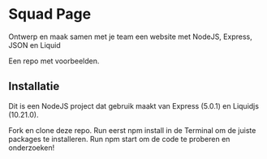 # Squad Page
Ontwerp en maak samen met je team een website met NodeJS, Express, JSON en Liquid

Een repo met voorbeelden.

## Installatie
Dit is een NodeJS project dat gebruik maakt van Express (5.0.1) en Liquidjs (10.21.0). 
 
Fork en clone deze repo. Run eerst npm install in de Terminal om de juiste packages te installeren.  Run  npm start om de code te proberen en onderzoeken!